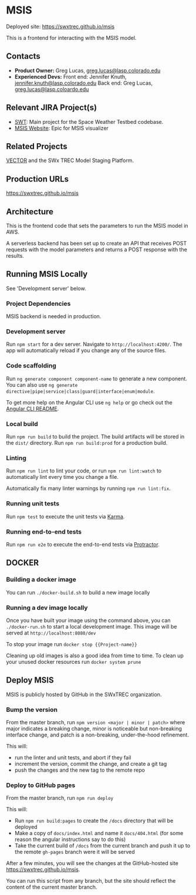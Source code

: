 # MSIS

Deployed site: https://swxtrec.github.io/msis

This is a frontend for interacting with the MSIS model.

## Contacts

* **Product Owner:**
	Greg Lucas, greg.lucas@lasp.colorado.edu
* **Experienced Devs:**
    Front end: Jennifer Knuth, jennifer.knuth@lasp.colorado.edu
	Back end: Greg Lucas, greg.lucas@lasp.coloardo.edu

## Relevant JIRA Project(s)

* [SWT](http://mods-jira.lasp.colorado.edu:8080/browse/SWT/): Main project for the
	Space Weather Testbed codebase.
* [MSIS Website](https://jira.lasp.colorado.edu/browse/SWT-65): Epic for MSIS visualizer

## Related Projects

[VECTOR](https://swxtrec.github.io/vector) and the SWx TREC Model Staging Platform.

## Production URLs

https://swxtrec.github.io/msis

<!-- ## Necessary Permissions

TK -->

## Architecture

This is the frontend code that sets the parameters to run the MSIS model in AWS.

A serverless backend has been set up to create an API that receives POST requests with the model parameters and returns a POST response with the results.

## Running MSIS Locally

See 'Development server' below.

### Project Dependencies

MSIS backend is needed in production.

### Development server

Run `npm start` for a dev server. Navigate to `http://localhost:4200/`. The app will automatically reload if you change any of the source files.

### Code scaffolding

Run `ng generate component component-name` to generate a new component. You can also use `ng generate directive|pipe|service|class|guard|interface|enum|module`.

To get more help on the Angular CLI use `ng help` or go check out the [Angular CLI README](https://github.com/angular/angular-cli/blob/master/README.md).

### Local build

Run `npm run build` to build the project. The build artifacts will be stored in the `dist/` directory. Run `npm run build:prod` for a production build.

### Linting

Run `npm run lint` to lint your code, or run `npm run lint:watch` to automatically lint every time you change a file.

Automatically fix many linter warnings by running `npm run lint:fix`.

### Running unit tests

Run `npm test` to execute the unit tests via [Karma](https://karma-runner.github.io).

### Running end-to-end tests

Run `npm run e2e` to execute the end-to-end tests via [Protractor](http://www.protractortest.org/).

## DOCKER

<!-- If you are using docker, be sure to follow the instructions in after-fork.instructions. -->

### Building a docker image

<!-- Once you have followed the steps in after-fork.instructions  -->

You can run `./docker-build.sh` to build a new image locally

### Running a dev image locally

Once you have built your image using the command above, you can `./docker-run.sh` to start a local development image. This image will be served at `http://localhost:8080/dev`

To stop your image run `docker stop {{Project-name}}`

Cleaning up old images is also a good idea from time to time. To clean up your unused docker resources run `docker system prune`

<!-- ### Pushing an image to the LASP web registry

When you are ready to push your image, contact the web team infrastructure group for credentials and instructions on how to log in. Once this is complete you can run `./docker-publish.sh` to publish your image to the server. -->

## Deploy MSIS

MSIS is publicly hosted by GitHub in the SWxTREC organization.
<!-- Who needs to be made aware of a release? What limitations/restrictions are there before making a
release? For example, is there an explicit vetting process, or perhaps certain time windows when a
release shouldn't be made? -->

### Bump the version

From the master branch, run `npm version <major | minor | patch>` where major indicates a breaking change, minor is noticeable but non-breaking interface change, and patch is a non-breaking, under-the-hood refinement.

This will:

* run the linter and unit tests, and abort if they fail
* increment the version, commit the change, and create a git tag
* push the changes and the new tag to the remote repo

### Deploy to GitHub pages

From the master branch, run `npm run deploy`

This will:

* Run `npm run build:pages` to create the `/docs` directory that will be deployed
* Make a copy of `docs/index.html` and name it `docs/404.html` (for some reason the angular instructions say to do this)
* Take the current build of `/docs` from the current branch and push it up to the remote `gh-pages` branch were it will be served

After a few minutes, you will see the changes at the GitHub-hosted site https://swxtrec.github.io/msis.

You can run this script from any branch, but the site should reflect the content of the current master branch.

<!-- ## FAQs and Help

### MSIS-specific common issues, gotchas

Any kind of project-specific issues that would pop up goes here, as well as any quirks or
inconsistencies within the project (e.g. hacks, workarounds, "I don't know why this works but....")

## External Resources

Useful documentation that isn't ours (for example, in LaTiS, maybe links to Scala documentation, or
higher level topics like RDB and Data Model articles/resources) -->
